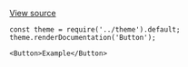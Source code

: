 [View source](https://github.com/a-type/react-studs/blob/master/example/components/Button.js)

```
const theme = require('../theme').default;
theme.renderDocumentation('Button');
```

```
<Button>Example</Button>
```

